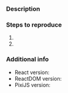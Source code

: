 ### Description



### Steps to reproduce

1.
2.

### Additional info

- React version:
- ReactDOM version:
- PixiJS version:
